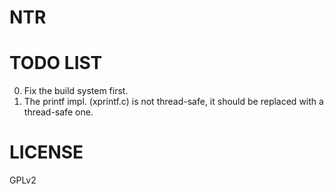 # NTR


# TODO LIST

0. Fix the build system first.
1. The printf impl. (xprintf.c) is not thread-safe, it should be replaced with a thread-safe one.

# LICENSE 

GPLv2
